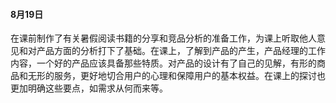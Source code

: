 #### 8月19日

在课前制作了有关暑假阅读书籍的分享和竞品分析的准备工作，为课上听取他人意见和对产品方面的分析打下了基础。在课上，了解到产品的产生，产品经理的工作内容，一个好的产品应该具备那些特质。对产品的设计有了自己的见解，有形的商品和无形的服务，更好地切合用户的心理和保障用户的基本权益。在课上的探讨也更加明确这些要点，如需求从何而来等。